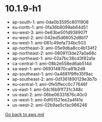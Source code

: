 
 # 10.1.9-h1
- ap-south-1: ami-0da0b3595c8011908
- eu-north-1: ami-0fa36b8099ab64d51
- eu-west-3: ami-0e63be501d938907f
- eu-west-2: ami-042ed5d66052d8b17
- eu-west-1: ami-061c49efa734bc503
- ap-northeast-3: ami-05e9dba8cc4b134f2
- ap-northeast-2: ami-0809113de27a0a68c
- ap-northeast-1: ami-02a7bc38cd3f82a1e
- ca-central-1: ami-08b2e558ed6ab514d
- sa-east-1: ami-069314870ca81b2d8
- ap-southeast-1: ami-0a4681f9ffe35f9ac
- ap-southeast-2: ami-0d1361890129e3b7b
- eu-central-1: ami-0fe5ffecc0c77646f
- us-east-1: ami-0dc16b91f731c348c
- us-east-2: ami-06be06331876c40c0
- us-west-1: ami-0df01521ee2a4f41e
- us-west-2: ami-02b9ae5cfac966246

[Go back to aws.md](../../aws.md) 
